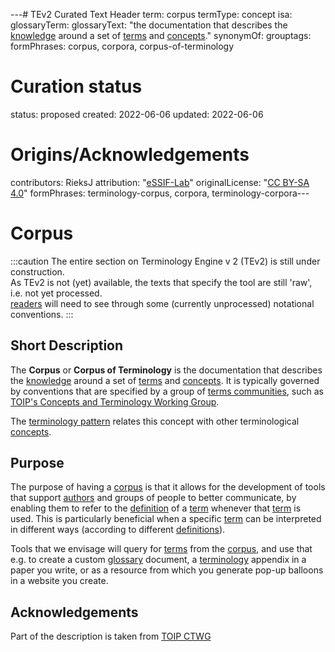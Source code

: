 ---# TEv2 Curated Text Header
term: corpus
termType: concept
isa:
glossaryTerm:
glossaryText: "the documentation that describes the [knowledge](@) around a set of [terms](@) and [concepts](@)."
synonymOf:
grouptags:
formPhrases: corpus, corpora, corpus-of-terminology
# Curation status
status: proposed
created: 2022-06-06
updated: 2022-06-06
# Origins/Acknowledgements
contributors: RieksJ
attribution: "[eSSIF-Lab](https://essif-lab.github.io/framework)"
originalLicense: "[CC BY-SA 4.0](http://creativecommons.org/licenses/by-sa/4.0/?ref=chooser-v1)"
formPhrases: terminology-corpus, corpora, terminology-corpora---

# Corpus

:::caution
The entire section on Terminology Engine v 2 (TEv2) is still under construction.<br/>
As TEv2 is not (yet) available, the texts that specify the tool are still 'raw', i.e. not yet processed.<br/>[readers](@) will need to see through some (currently unprocessed) notational conventions.
:::

## Short Description
The **Corpus** or **Corpus of Terminology** is the documentation that describes the [knowledge](@) around a set of [terms](@) and [concepts](@). It is typically governed by conventions that are specified by a group of [terms communities](@), such as [TOIP's Concepts and Terminology Working Group](https://wiki.trustoverip.org/pages/viewpage.action?pageId=65700).

The [terminology pattern](pattern-terminology@) relates this concept with other terminological [concepts](@).

## Purpose
The purpose of having a [corpus](@) is that it allows for the development of tools that support [authors](@) and groups of people to better communicate, by enabling them to refer to the [definition](@) of a [term](@) whenever that [term](@) is used. This is particularly beneficial when a specific [term](@) can be interpreted in different ways (according to different [definitions](@)).

Tools that we envisage will query for [terms](@) from the [corpus](@), and use that e.g. to create a custom [glossary](@) document, a [terminology](@) appendix in a paper you write, or as a resource from which you generate pop-up balloons in a website you create.

## Acknowledgements

Part of the description is taken from [TOIP CTWG](https://github.com/trustoverip/ctwg/wiki//corpus)